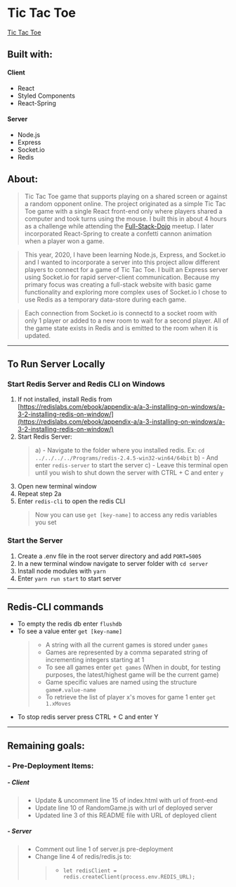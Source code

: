 # Tic Tac Toe

[Tic Tac Toe]('./')

## Built with:

#### Client

- React
- Styled Components
- React-Spring

#### Server

- Node.js
- Express
- Socket.io
- Redis

## About:

> Tic Tac Toe game that supports playing on a shared screen or against a random opponent online. The project originated as a simple Tic Tac Toe game with a single React front-end only where players shared a computer and took turns using the mouse. I built this in about 4 hours as a challenge while attending the [Full-Stack-Dojo](https://www.meetup.com/Full-Stack-Dev-Factory/) meetup. I later incorporated React-Spring to create a confetti cannon animation when a player won a game.

> This year, 2020, I have been learning Node.js, Express, and Socket.io and I wanted to incorporate a server into this project allow different players to connect for a game of Tic Tac Toe. I built an Express server using Socket.io for rapid server-client communication. Because my primary focus was creating a full-stack website with basic game functionality and exploring more complex uses of Socket.io I chose to use Redis as a temporary data-store during each game.

> Each connection from Socket.io is connectd to a socket room with only 1 player or added to a new room to wait for a second player. All of the game state exists in Redis and is emitted to the room when it is updated.

---

## To Run Server Locally

### Start Redis Server and Redis CLI on Windows

1.  If not installed, install Redis from [https://redislabs.com/ebook/appendix-a/a-3-installing-on-windows/a-3-2-installing-redis-on-window/](https://redislabs.com/ebook/appendix-a/a-3-installing-on-windows/a-3-2-installing-redis-on-window/)
2.  Start Redis Server:
    > a) - Navigate to the folder where you installed redis. Ex: `cd ../../../../Programs/redis-2.4.5-win32-win64/64bit`
    > b) - And enter `redis-server` to start the server
    > c) - Leave this terminal open until you wish to shut down the server with CTRL + C and enter `y`
3.  Open new terminal window
4.  Repeat step 2a
5.  Enter `redis-cli` to open the redis CLI
    > Now you can use `get [key-name]` to access any redis variables you set

### Start the Server

1.  Create a .env file in the root server directory and add `PORT=5005`
2.  In a new terminal window navigate to server folder with `cd server`
3.  Install node modules with `yarn`
4.  Enter `yarn run start` to start server

---

## Redis-CLI commands

- To empty the redis db enter `flushdb`
- To see a value enter `get [key-name]`
  > - A string with all the current games is stored under `games`
  > - Games are represented by a comma separated string of incrementing integers starting at 1
  > - To see all games enter `get games` (When in doubt, for testing purposes, the latest/highest game will be the current game)
  > - Game specific values are named using the structure `game#.value-name`
  > - To retrieve the list of player x's moves for game 1 enter `get 1.xMoves`
- To stop redis server press CTRL + C and enter Y

---

## Remaining goals:

### - Pre-Deployment Items:

##### - Client

> - Update & uncomment line 15 of index.html with url of front-end
> - Update line 10 of RandomGame.js with url of deployed server
> - Updated line 3 of this README file with URL of deployed client

##### - Server

> - Comment out line 1 of server.js pre-deployment
> - Change line 4 of redis/redis.js to:
>   > - `let redisClient = redis.createClient(process.env.REDIS_URL);`
